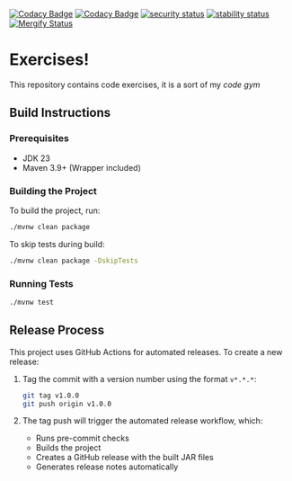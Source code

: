 [![Codacy Badge](https://app.codacy.com/project/badge/Grade/d5b37a53d2294c29b2cb8e3bcd22e185)](https://www.codacy.com/gh/robfrank/exercises/dashboard?utm_source=github.com&utm_medium=referral&utm_content=robfrank/exercises&utm_campaign=Badge_Grade)
[![Codacy Badge](https://app.codacy.com/project/badge/Coverage/d5b37a53d2294c29b2cb8e3bcd22e185)](https://www.codacy.com/gh/robfrank/exercises/dashboard?utm_source=github.com&utm_medium=referral&utm_content=robfrank/exercises&utm_campaign=Badge_Coverage)
[![security status](https://www.meterian.io/badge/gh/robfrank/exercises/security)](https://www.meterian.io/report/gh/robfrank/exercises)
[![stability status](https://www.meterian.io/badge/gh/robfrank/exercises/stability)](https://www.meterian.io/report/gh/robfrank/exercises)
[![Mergify Status][mergify-status]][mergify]

[mergify]: https://mergify.com
[mergify-status]: https://img.shields.io/endpoint.svg?url=https://api.mergify.com/v1/badges/robfrank/exercises&style=flat

# Exercises!

This repository contains code exercises, it is a sort of my _code gym_

## Build Instructions

### Prerequisites

- JDK 23
- Maven 3.9+ (Wrapper included)

### Building the Project

To build the project, run:

```bash
./mvnw clean package
```

To skip tests during build:

```bash
./mvnw clean package -DskipTests
```

### Running Tests

```bash
./mvnw test
```

## Release Process

This project uses GitHub Actions for automated releases. To create a new release:

1. Tag the commit with a version number using the format `v*.*.*`:

   ```bash
   git tag v1.0.0
   git push origin v1.0.0
   ```

2. The tag push will trigger the automated release workflow, which:
   - Runs pre-commit checks
   - Builds the project
   - Creates a GitHub release with the built JAR files
   - Generates release notes automatically
